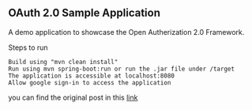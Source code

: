 ## OAuth 2.0 Sample Application

A demo application to showcase the Open Autherization 2.0 Framework.

Steps to run

    Build using "mvn clean install"
    Run using mvn spring-boot:run or run the .jar file under /target
    The application is accessible at localhost:8080
    Allow google sign-in to access the application

you can find the original post in this [link](https://medium.com/@munsifmusthafa03/building-a-file-upload-service-to-your-google-drive-using-oauth-2-0-d883d6d67fe8)
